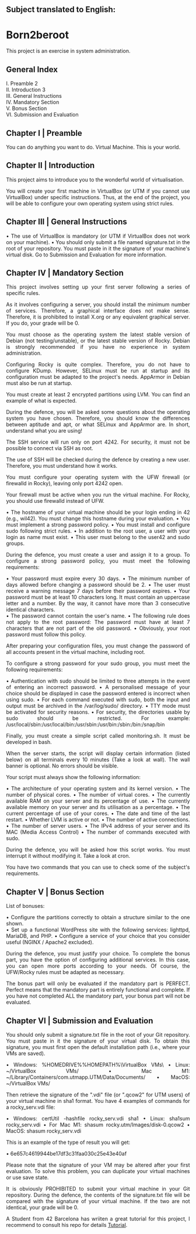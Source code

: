 <div align="justify">

Subject translated to English: 
------------------------------

# Born2beroot

This project is an exercise in system administration. 

## General Index
I. Preamble 2  
II. Introduction 3  
III. General Instructions  
IV. Mandatory Section  
V. Bonus Section  
VI. Submission and Evaluation  

## Chapter I | Preamble 
You can do anything you want to do. Virtual Machine. This is your world. 

## Chapter II | Introduction
This project aims to introduce you to the wonderful world of virtualisation.

You will create your first machine in VirtualBox (or UTM if you cannot use VirtualBox) under specific instructions. Thus, at the end of the project, you will be able to configure your own operating system using strict rules. 

## Chapter III | General Instructions
• The use of VirtualBox is mandatory (or UTM if VirtualBox does not work on your machine). 
• You should only submit a file named signature.txt in the root of your repository. You must paste in it the signature of your machine's virtual disk. Go to Submission and Evaluation for more information. 

## Chapter IV | Mandatory Section
This project involves setting up your first server following a series of specific rules. 

As it involves configuring a server, you should install the minimum
number of services. Therefore, a graphical interface does not make
sense. Therefore, it is prohibited to install X.org or any equivalent graphical server. If you do, your grade will be 0. 

You must choose as the operating system the latest stable version of Debian (not testing/unstable), or the latest stable version of Rocky. Debian is strongly recommended if you have no experience in system administration. 

Configuring Rocky is quite complex. Therefore, you do not have to
configure KDump. However, SELinux must be run at startup
and its configuration must be adapted to the project's needs.
AppArmor in Debian must also be run at startup. 

You must create at least 2 encrypted partitions using LVM. You can find an example of what is expected. 

During the defence, you will be asked some questions about the operating
system you have chosen. Therefore, you should know the differences
between aptitude and apt, or what SELinux and AppArmor are. In short,
understand what you are using! 

The SSH service will run only on port 4242. For security, it must not be possible to connect via SSH as root. 

The use of SSH will be checked during the defence by creating a new
user. Therefore, you must understand how it works. 

You must configure your operating system with the UFW firewall (or firewalld in Rocky), leaving only port 4242 open. 

Your firewall must be active when you run the virtual machine.
For Rocky, you should use firewalld instead of UFW. 

• The hostname of your virtual machine should be your login ending in 42 (e.g., wil42). You must change this hostname during your evaluation. 
• You must implement a strong password policy. 
• You must install and configure sudo following strict rules. 
• In addition to the root user, a user with your login as name must exist. 
• This user must belong to the user42 and sudo groups. 

During the defence, you must create a user and assign it to a
group. To configure a strong password policy, you must meet the following requirements:

• Your password must expire every 30 days. 
• The minimum number of days allowed before changing a password should be
2. 
• The user must receive a warning message 7 days before their password expires. 
• Your password must be at least 10 characters long. It must contain an uppercase letter and a number. By the way, it cannot have more than 3 consecutive identical characters.  
• The password cannot contain the user's name. 
• The following rule does not apply to the root password: The password must have at least 7 characters that are not part of the old password. 
• Obviously, your root password must follow this policy. 

After preparing your configuration files, you must change the
password of all accounts present in the virtual machine, including root. 

To configure a strong password for your sudo group, you must meet the following requirements:

• Authentication with sudo should be limited to three attempts in the event of entering an incorrect password. 
• A personalised message of your choice should be displayed in case the password entered is incorrect when using sudo. 
• For each command executed with sudo, both the input and output must be archived in the /var/log/sudo/ directory. 
• TTY mode must be activated for security reasons. 
• For security, the directories usable by sudo should be restricted. For example: 
     /usr/local/sbin:/usr/local/bin:/usr/sbin:/usr/bin:/sbin:/bin:/snap/bin 
     
Finally, you must create a simple script called monitoring.sh. It must be developed in bash.

When the server starts, the script will display certain information (listed below) on all terminals every 10 minutes (Take a look at wall). The wall banner is optional. No errors should be visible.

Your script must always show the following information:

• The architecture of your operating system and its kernel version. 
• The number of physical cores. 
• The number of virtual cores. 
• The currently available RAM on your server and its percentage of use. 
• The currently available memory on your server and its utilisation as a percentage. 
• The current percentage of use of your cores. 
• The date and time of the last restart. 
• Whether LVM is active or not. 
• The number of active connections. 
• The number of server users. 
• The IPv4 address of your server and its MAC (Media Access Control) 
• The number of commands executed with sudo. 

During the defence, you will be asked how this script works. You must
interrupt it without modifying it. Take a look at cron. 

You have two commands that you can use to check some of the subject's requirements. 

## Chapter V | Bonus Section
List of bonuses: 

• Configure the partitions correctly to obtain a structure similar to the one shown.  
• Set up a functional WordPress site with the following services: lighttpd, MariaDB, and PHP. 
• Configure a service of your choice that you consider useful (NGINX / Apache2 excluded). 

During the defence, you must justify your choice. To complete the bonus part, you have the option of configuring
additional services. In this case, you can open more ports according
to your needs. Of course, the UFW/Rocky rules must be adapted as necessary. 

The bonus part will only be evaluated if the mandatory part is
PERFECT. Perfect means that the mandatory part is entirely
functional and complete. If you have not completed ALL the mandatory part,
your bonus part will not be evaluated. 

## Chapter VI | Submission and Evaluation
You should only submit a signature.txt file in the root of your Git repository. You must paste in it the signature of your virtual disk. To obtain this signature, you must first open the default installation path (i.e., where your VMs are saved).

• Windows: %HOMEDRIVE%%HOMEPATH%\VirtualBox VMs\ 
• Linux: ~/VirtualBox VMs/ 
• Mac M1: ~/Library/Containers/com.utmapp.UTM/Data/Documents/ • MacOS: ~/VirtualBox VMs/ 

Then retrieve the signature of the ".vdi" file (or ".qcow2" for UTM users) of your virtual machine in sha1 format. You have 4 examples of commands for a rocky_serv.vdi file: 

• Windows: certUtil -hashfile rocky_serv.vdi sha1 • Linux: sha1sum rocky_serv.vdi 
• For Mac M1: shasum rocky.utm/Images/disk-0.qcow2 • MacOS: shasum rocky_serv.vdi 

This is an example of the type of result you will get: 

• 6e657c4619944be17df3c31faa030c25e43e40af 

Please note that the signature of your VM may be altered
after your first evaluation. To solve this problem, you can
duplicate your virtual machines or use save state. 

It is obviously PROHIBITED to submit your virtual machine in your
Git repository. During the defence, the contents of the
signature.txt file will be compared with the signature of your virtual machine. If the
two are not identical, your grade will be 0.

A Student from 42 Barcelona has wriiten a great tutorial for this project, I recommend to consult his repo for details [Tutorial](https://github.com/gemartin99/Born2beroot-Tutorial). 
</div>
